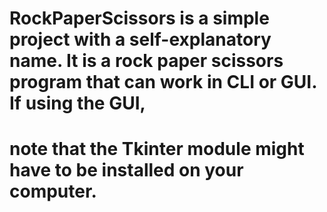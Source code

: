# RockPaperScissors is a simple project with a self-explanatory name. It is a rock paper scissors program that can work in CLI or GUI. If using the GUI,
# note that the Tkinter module might have to be installed on your computer.
